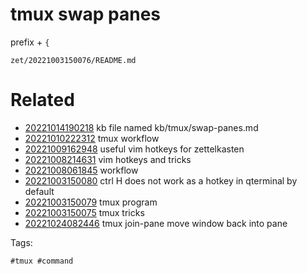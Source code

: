 # tmux swap panes
prefix + `{`

` zet/20221003150076/README.md `

# Related

- [20221014190218](/zet/20221014190218/README.md) kb file named kb/tmux/swap-panes.md
- [20221010222312](/zet/20221010222312/README.md) tmux workflow
- [20221009162948](/zet/20221009162948/README.md) useful vim hotkeys for zettelkasten
- [20221008214631](/zet/20221008214631/README.md) vim hotkeys and tricks
- [20221008061845](/zet/20221008061845/README.md) workflow
- [20221003150080](/zet/20221003150080/README.md) ctrl H does not work as a hotkey in qterminal by default 
- [20221003150079](/zet/20221003150079/README.md) tmux program
- [20221003150075](/zet/20221003150075/README.md) tmux tricks
- [20221024082446](/zet/20221024082446/README.md) tmux join-pane move window back into pane

Tags:

    #tmux #command

